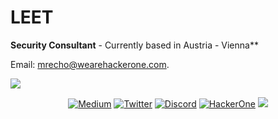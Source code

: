 # LEET 
**Security Consultant**  -  Currently based in Austria - Vienna**

Email: mrecho@wearehackerone.com.

<img src='my-gif.gif'>
<p align="center">
    <a href="https://thefamasgame.medium.com/">
    <img alt="Medium" src="https://img.shields.io/badge/Medium%20-%23000000.svg?&style=for-the-badge&logo=Medium&logoColor=white"/></a>
    <a href="https://twitter.com/ChabouAit">
    <img alt="Twitter" src="https://img.shields.io/badge/Twitter%20-%231DA1F2.svg?&style=for-the-badge&logo=Twitter&logoColor=white"/></a>
    <a href="https://discord.gg/rFC7u7VKc9">
    <img alt="Discord" src="https://img.shields.io/badge/Discord%20-%237289DA.svg?&style=for-the-badge&logo=discord&logoColor=white"/></a>
    <a href="https://hackerone.com/mrecho">
    <img alt="HackerOne" src="https://img.shields.io/badge/HackerOne%20-%23000000.svg?&style=for-the-badge&logo=Hackerone&logoColor=white"/></a>
    <a href="https://github.com/amine123ait.gpg">
    <img src="https://img.shields.io/badge/pgp-0xD1C381399984AAB5-313131?style=for-the-badge" /></a>
</p>
